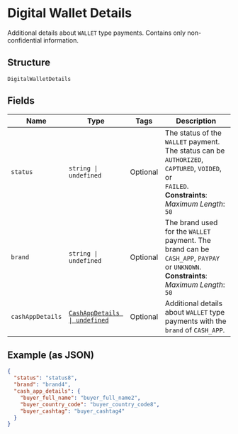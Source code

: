 
# Digital Wallet Details

Additional details about `WALLET` type payments. Contains only non-confidential information.

## Structure

`DigitalWalletDetails`

## Fields

| Name | Type | Tags | Description |
|  --- | --- | --- | --- |
| `status` | `string \| undefined` | Optional | The status of the `WALLET` payment. The status can be `AUTHORIZED`, `CAPTURED`, `VOIDED`, or<br>`FAILED`.<br>**Constraints**: *Maximum Length*: `50` |
| `brand` | `string \| undefined` | Optional | The brand used for the `WALLET` payment. The brand can be `CASH_APP`, `PAYPAY` or `UNKNOWN`.<br>**Constraints**: *Maximum Length*: `50` |
| `cashAppDetails` | [`CashAppDetails \| undefined`](../../doc/models/cash-app-details.md) | Optional | Additional details about `WALLET` type payments with the `brand` of `CASH_APP`. |

## Example (as JSON)

```json
{
  "status": "status8",
  "brand": "brand4",
  "cash_app_details": {
    "buyer_full_name": "buyer_full_name2",
    "buyer_country_code": "buyer_country_code8",
    "buyer_cashtag": "buyer_cashtag4"
  }
}
```

